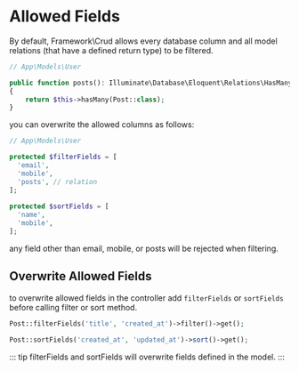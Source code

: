# Allowed Fields

By default, Framework\Crud allows every database column and all model relations (that have a defined return type) to be filtered.

```php
// App\Models\User

public function posts(): Illuminate\Database\Eloquent\Relations\HasMany // This is mandatory
{
    return $this->hasMany(Post::class);
}

```

you can overwrite the allowed columns as follows:

```php
// App\Models\User

protected $filterFields = [
  'email',
  'mobile',
  'posts', // relation
];
    
protected $sortFields = [
  'name',
  'mobile',
];

```

any field other than email, mobile, or posts will be rejected when filtering.

## Overwrite Allowed Fields

to overwrite allowed fields in the controller add `filterFields` or `sortFields` before calling filter or sort method.

```php
Post::filterFields('title', 'created_at')->filter()->get();

Post::sortFields('created_at', 'updated_at')->sort()->get();

```

::: tip filterFields and sortFields will overwrite fields defined in the model. :::
